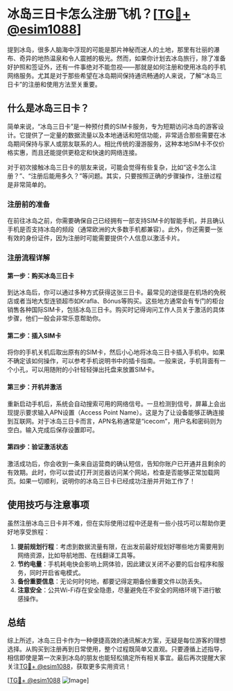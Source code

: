 # 冰岛三日卡怎么注册飞机？[[TG💪+ @esim1088](https://t.me/s/esim1088)]

提到冰岛，很多人脑海中浮现的可能是那片神秘而迷人的土地，那里有壮丽的瀑布、奇异的地热温泉和令人震撼的极光。然而，如果你计划去冰岛旅行，除了准备好护照和签证外，还有一件事绝对不能忽视——那就是如何注册和使用冰岛的手机网络服务。尤其是对于那些希望在冰岛期间保持通讯畅通的人来说，了解“冰岛三日卡”的注册和使用方法至关重要。

## 什么是冰岛三日卡？

简单来说，“冰岛三日卡”是一种预付费的SIM卡服务，专为短期访问冰岛的游客设计。它提供了一定量的数据流量以及本地通话和短信功能，非常适合那些需要在冰岛期间保持与家人或朋友联系的人。相比传统的漫游服务，这种本地SIM卡不仅价格实惠，而且还能提供更稳定和快速的网络连接。

对于初次接触冰岛三日卡的朋友来说，可能会觉得有些复杂，比如“这卡怎么注册？”、“注册后能用多久？”等问题。其实，只要按照正确的步骤操作，注册过程是非常简单的。

### 注册前的准备

在前往冰岛之前，你需要确保自己已经拥有一部支持SIM卡的智能手机，并且确认手机是否支持冰岛的频段（通常欧洲的大多数手机都兼容）。此外，你还需要一张有效的身份证件，因为注册时可能需要提供个人信息以激活卡片。

### 注册流程详解

#### 第一步：购买冰岛三日卡

到达冰岛后，你可以通过多种方式获得这张三日卡。最常见的途径是在机场的免税店或者当地大型连锁超市如Krafla、Bónus等购买。这些地方通常会有专门的柜台销售各种国际SIM卡，包括冰岛三日卡。购买时记得询问工作人员关于激活的具体步骤，他们一般会非常乐意帮助你。

#### 第二步：插入SIM卡

将你的手机关机后取出原有的SIM卡，然后小心地将冰岛三日卡插入手机中。如果不确定该如何操作，可以参考手机说明书中的插卡指南。一般来说，手机背面有一个小孔，可以用随附的小针轻轻弹出托盘来放置SIM卡。

#### 第三步：开机并激活

重新启动手机后，系统会自动搜索可用的网络信号。一旦检测到信号，屏幕上会出现提示要求输入APN设置（Access Point Name）。这是为了让设备能够正确连接到互联网。对于冰岛三日卡而言，APN名称通常是“icecom”，用户名和密码则为空白。输入完成后保存设置即可。

#### 第四步：验证激活状态

激活成功后，你会收到一条来自运营商的确认短信，告知你账户已开通并且剩余的有效期。此时，你可以尝试打开浏览器访问某个网站，检查是否能够正常加载网页。如果一切顺利，说明你的冰岛三日卡已经成功注册并开始工作了！

## 使用技巧与注意事项

虽然注册冰岛三日卡并不难，但在实际使用过程中还是有一些小技巧可以帮助你更好地享受旅程：

1. **提前规划行程**：考虑到数据流量有限，在出发前最好规划好哪些地方需要用到网络资源，比如导航地图、在线翻译工具等。
2. **节约电量**：手机耗电快会影响上网体验，因此建议关闭不必要的后台程序和服务，同时开启省电模式。
3. **备份重要信息**：无论何时何地，都要记得定期备份重要文件以防丢失。
4. **注意安全**：公共Wi-Fi存在安全隐患，尽量避免在不安全的网络环境下进行敏感操作。

## 总结

综上所述，冰岛三日卡作为一种便捷高效的通讯解决方案，无疑是每位游客的理想选择。从购买到注册再到日常使用，整个过程既简单又直观。只要遵循上述指导，相信即使是第一次来到冰岛的朋友也能轻松搞定所有相关事宜。最后再次提醒大家关注[TG💪+ @esim1088](https://t.me/s/esim1088)，获取更多实用资讯！

[[TG💪+ @esim1088](https://t.me/s/esim1088) ![Image](https://i.postimg.cc/4NQfJmqS/Snipaste-2025-05-13-00-14-12.png)]